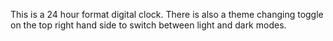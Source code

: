 This is a 24 hour format digital clock. There is also a theme changing toggle on the top right hand side to switch between light and dark modes.

